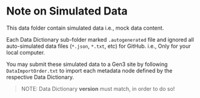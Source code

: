 # Note on Simulated Data

This data folder contain simulated data i.e., mock data content.

Each Data Dictionary sub-folder marked `.autogenerated` file and ignored all auto-simulated data files (`*.json`, `*.txt`, etc) for GitHub. i.e., Only for your local computer.

You may submit these simulated data to a Gen3 site by following `DataImportOrder.txt` to import each metadata node defined by the respective Data Dictionary.

> NOTE: Data Dictionary **version** must match, in order to do so!
